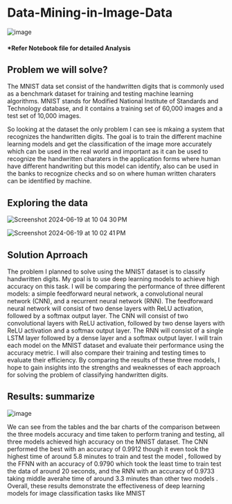 # Data-Mining-in-Image-Data
![image](https://github.com/hbhavane/Data-Mining-in-Image-Data/assets/78750775/dffb6f31-1216-4220-afa5-36126186fbf7)
#### *Refer Notebook file for detailed Analysis

## Problem we will solve?

The MNIST data set consist of the handwritten digits that is commonly used as a benchmark dataset for training and testing machine learning algorithms. MNIST stands for Modified National Institute of Standards and Technology database, and it contains a training set of 60,000 images and a test set of 10,000 images.

So looking at the dataset the only problem I can see is mkaing a system that recognizes the handwritten digits. 
The goal is to train the different machine learning models and get the classification of the image more accurately which can be used in the real world and important as it can be used to recognize the handwritten charaters in the application forms where human have different handwriting but this model can identify, also can be used in the banks to recognize checks and so on where human written charaters can be identified by machine.

## Exploring the data
![Screenshot 2024-06-19 at 10 04 30 PM](https://github.com/hbhavane/Data-Mining-in-Image-Data/assets/78750775/d3eca2ed-26be-4f19-a474-fa01ce225f9f)

![Screenshot 2024-06-19 at 10 02 41 PM](https://github.com/hbhavane/Data-Mining-in-Image-Data/assets/78750775/c677446d-472c-4712-b7a6-059cf024c7bf)


## Solution Aprroach
The problem I planned to solve using the MNIST dataset is to classify handwritten digits. My goal is to use deep learning models to achieve high accuracy on this task.
I will be comparing the performance of three different models: a simple feedforward neural network, a convolutional neural network (CNN), and a recurrent neural network (RNN).
The feedforward neural network will consist of two dense layers with ReLU activation, followed by a softmax output layer. The CNN will consist of two convolutional layers with ReLU activation, followed by two dense layers with ReLU activation and a softmax output layer. The RNN will consist of a single LSTM layer followed by a dense layer and a softmax output layer.
I will train each model on the MNIST dataset and evaluate their performance using the accuracy metric. I will also compare their training and testing times to evaluate their efficiency.
By comparing the results of these three models, I hope to gain insights into the strengths and weaknesses of each approach for solving the problem of classifying handwritten digits.

## Results: summarize

![image](https://github.com/hbhavane/Data-Mining-in-Image-Data/assets/78750775/d2a55522-4a24-430b-a64b-f7c025e31926)

We can see from the tables and the bar charts of the comparison between the three models accuracy and time taken to perform traning and testing, all three models achieved high accuracy on the MNIST dataset. 
The CNN performed the best with an accuracy of 0.9912 though it even took the highest time of around 5.8 minutes to train and test the model , followed by the FFNN with an accuracy of 0.9790 which took the least time to train test the data of around 20 seconds, and the RNN with an accuracy of 0.9733 taking middle averahe time of around 3.3 minutes than other two models . 
Overall, these results demonstrate the effectiveness of deep learning models for image classification tasks like MNIST
